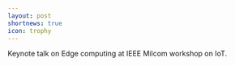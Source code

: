 ```yaml
---
layout: post
shortnews: true
icon: trophy
---
```


Keynote talk on Edge computing at IEEE Milcom workshop on IoT.